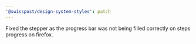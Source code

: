 ```yaml
---
'@swisspost/design-system-styles': patch
---
```


Fixed the stepper as the progress bar was not being filled correctly on steps progress on firefox.
